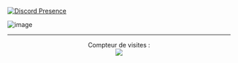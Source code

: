 [![Discord Presence](https://lanyard-profile-readme.vercel.app/api/871670225366552677)](https://discord.com/users/871670225366552677)


![image](https://c.tenor.com/kDkGTrLUIlMAAAAC/zoro-anime.gif)

---  

<p align="center"> 
  Compteur de visites :<br>
  <img src="https://profile-counter.glitch.me/AT-ERROR404/count.svg" />
</p>
